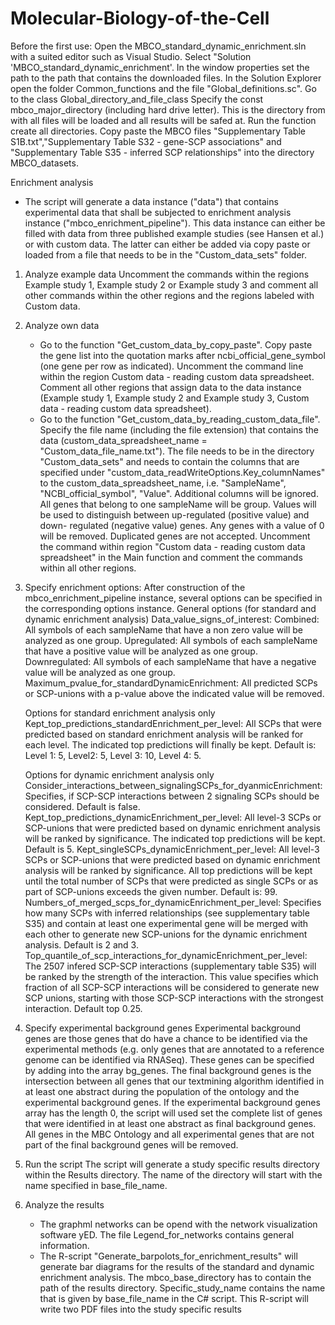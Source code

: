 # Molecular-Biology-of-the-Cell
Before the first use:
Open the MBCO_standard_dynamic_enrichment.sln with a suited editor such as Visual Studio.
Select "Solution 'MBCO_standard_dynamic_enrichment'. In the window properties set the path to the path that contains the downloaded files.
In the Solution Explorer open the folder Common_functions and the file "Global_definitions.sc".
Go to the class Global_directory_and_file_class
Specify the const mbco_major_directory (including hard drive letter). This is the directory from with all files will be loaded and all results will be safed at.
Run the function create all directories.
Copy paste the MBCO files "Supplementary Table S1B.txt","Supplementary Table S32 - gene-SCP associations" and "Supplementary Table S35 - inferred SCP relationships" into the directory MBCO_datasets.

Enrichment analysis
- The script will generate a data instance ("data") that contains experimental data that shall be subjected to enrichment analysis instance ("mbco_enrichment_pipeline"). This data instance can either be filled with data from three published example studies (see Hansen et al.) or with custom data. The latter can either be added via copy paste or loaded from a file that needs to be in the "Custom_data_sets" folder.

1) Analyze example data
   Uncomment the commands within the regions Example study 1, Example study 2 or Example study 3 and comment all other commands within
   the other regions and the regions labeled with Custom data.
   
2) Analyze own data
   - Go to the function "Get_custom_data_by_copy_paste". Copy paste the gene list into the quotation marks after
   ncbi_official_gene_symbol (one gene per row as indicated). Uncomment the command line within the region Custom data - reading custom
   data spreadsheet. Comment all other regions that assign data to the data instance (Example study 1, Example study 2 and Example study
   3, Custom data - reading custom data spreadsheet).
   - Go to the function "Get_custom_data_by_reading_custom_data_file". Specify the file name (including the file extension) that
   contains the data (custom_data_spreadsheet_name = "Custom_data_file_name.txt"). The file needs to be in the directory
   "Custom_data_sets" and needs to contain the columns that are specified under "custom_data_readWriteOptions.Key_columnNames"
   to the custom_data_spreadsheet_name, i.e. "SampleName", "NCBI_official_symbol", "Value". Additional columns will be ignored. All
   genes that belong to one sampleName will be group. Values will be used to distinguish between up-regulated (positive value) and down-
   regulated (negative value) genes. Any genes with a value of 0 will be removed. Duplicated genes are not accepted. Uncomment the
   command within region "Custom data - reading custom data spreadsheet" in the Main function and comment the commands within all other
   regions.
  
3) Specify enrichment options:
   After construction of the mbco_enrichment_pipeline instance, several options can be specified in the corresponding options instance.
   General options (for standard and dynamic enrichment analysis)
   Data_value_signs_of_interest: Combined: All symbols of each sampleName that have a non zero value will be analyzed as one group.
                                 Upregulated: All symbols of each sampleName that have a positive value will be analyzed as one group.
                                 Downregulated: All symbols of each sampleName that have a negative value will be analyzed as one group.
   Maximum_pvalue_for_standardDynamicEnrichment: All predicted SCPs or SCP-unions with a p-value above the indicated value will be
                                                 removed.
                                                 
   Options for standard enrichment analysis only
   Kept_top_predictions_standardEnrichment_per_level: All SCPs that were predicted based on standard enrichment analysis will be ranked
                                                      for each level. The indicated top predictions will finally be kept. 
                                                      Default is: Level 1: 5, Level2: 5, Level 3: 10, Level 4: 5.
                                                      
   Options for dynamic enrichment analysis only
   Consider_interactions_between_signalingSCPs_for_dyanmicEnrichment: Specifies, if SCP-SCP interactions between 2 signaling SCPs should
   be considered. Default is false.
   Kept_top_predictions_dynamicEnrichment_per_level: All level-3 SCPs or SCP-unions that were predicted based on dynamic enrichment
                                                     analysis will be ranked by significance. The indicated top predictions will be
                                                     kept. Default is 5.
   Kept_singleSCPs_dynamicEnrichment_per_level: All level-3 SCPs or SCP-unions that were predicted based on dynamic enrichment
                                                analysis will be ranked by significance. All top predictions will be kept until the
                                                total number of SCPs that were predicted as single SCPs or as part of SCP-unions exceeds
                                                the given number. Default is: 99.
   Numbers_of_merged_scps_for_dynamicEnrichment_per_level: Specifies how many SCPs with inferred relationships (see supplementary table
                                                           S35) and contain at least one experimental gene will be merged with each
                                                           other to generate new SCP-unions for the dynamic enrichment analysis. 
                                                           Default is 2 and 3.
   Top_quantile_of_scp_interactions_for_dynamicEnrichment_per_level: The 2507 infered SCP-SCP interactions (supplementary table S35)
                                                                     will be ranked by the strength of the interaction. This value
                                                                     specifies which fraction of all SCP-SCP interactions will be
                                                                     considered to generate new SCP unions, starting with those SCP-SCP
                                                                     interactions with the strongest interaction. Default top 0.25.

4) Specify experimental background genes
   Experimental background genes are those genes that do have a chance to be identified via the experimental methods (e.g. only genes
   that are annotated to a reference genome can be identified via RNASeq). These genes can be specified by adding into the array
   bg_genes. The final background genes is the intersection between all genes that our textmining algorithm identified in at least one
   abstract during the population of the ontology and the experimental background genes. If the experimental background genes array has
   the length 0, the script will used set the complete list of genes that were identified in at least one abstract as final background
   genes. All genes in the MBC Ontology and all experimental genes that are not part of the final background genes will be removed.
                  
4) Run the script
   The script will generate a study specific results directory within the Results directory. The name of the directory will start with
   the name specified in base_file_name.

5) Analyze the results
   - The graphml networks can be opend with the network visualization software yED. The file Legend_for_networks contains general
   information.
   - The R-script "Generate_barpolots_for_enrichment_results" will generate bar diagrams for the results of the standard and dynamic
   enrichment analysis. The mbco_base_directory has to contain the path of the results directory. Specific_study_name contains the name
   that is given by base_file_name in the C# script. This R-script will write two PDF files into the study specific results

   
